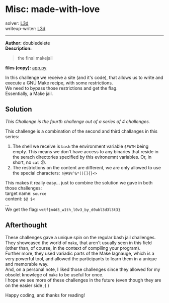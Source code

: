 
# Misc: made-with-love
solver: [L3d](https://github.com/imL3d)  
writeup-writer: [L3d](https://github.com/imL3d)  
___
**Author:** doubledelete  
**Description:**
> the final makejail

**files (copy):** [app.py](files/app.py)  

In this challenge we receive a site (and it's code), that allows us to write and execute a GNU Make recipe, with some restrictions.  
We need to bypass those restrictions and get the flag.  
Essentially, a Make jail.  

## Solution

*This Challenge is the fourth challenge out of a series of 4 challenges.*  


This challenge is a combination of the second and third challanges in this series:  
1. The shell we receive is `bash` the environment variable `$PATH` being empty. This means we don't have access to any binaries that reside in the serach directories specified by this evironemnt variables. Or, in short, no `cat` 😲.
2. The restrictions on the content are different, we are only allowed to use the special characters: `!@#$%^&*()[]{}<> `


This makes it really easy... just to combine the solution we gave in both those challenges:  
target name: `source`  
content: `$@ $<`  
...  
We get the flag: `wctf{m4d3_w1th_l0v3_by_d0ubl3d3l3t3}`  


## Afterthought

These challenges gave a unique spin on the regular bash jail challenges.  
They showcased the world of `make`, that aren't usually seen in this field (other than, of course, in the context of compiling your program).  
Further more, they used variadic parts of the Make lagnauge, which is a very powerful tool, and allowed the participants to learn them in a unique and memorable way.   
And, on a personal note, I liked those challenges since they allowed for my obsolet knowlege of `make` to be useful for once.  
I hope we see more of these challenges in the future (even though they are on the easier side ;) )  

Happy coding, and thanks for reading!
